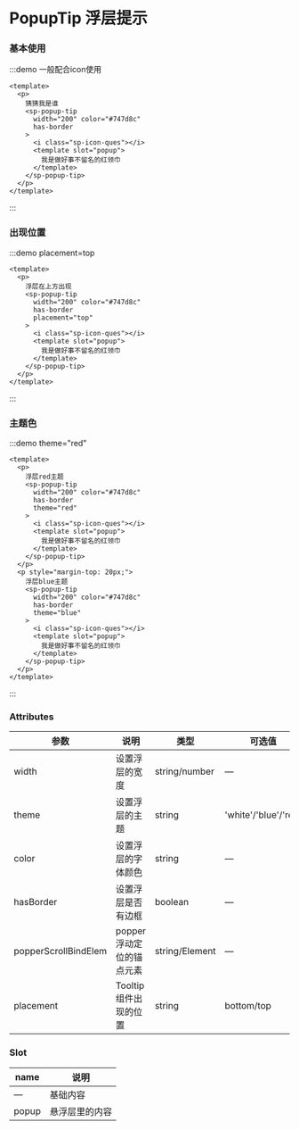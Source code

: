 # PopupTip 浮层提示

### 基本使用

:::demo 一般配合icon使用
```vue
<template>
  <p>
    猜猜我是谁
    <sp-popup-tip
      width="200" color="#747d8c"
      has-border
    >
      <i class="sp-icon-ques"></i>
      <template slot="popup">
        我是做好事不留名的红领巾
      </template>
    </sp-popup-tip>
  </p>
</template>
```
:::

### 出现位置

:::demo placement=top
```vue
<template>
  <p>
    浮层在上方出现
    <sp-popup-tip
      width="200" color="#747d8c"
      has-border
      placement="top"
    >
      <i class="sp-icon-ques"></i>
      <template slot="popup">
        我是做好事不留名的红领巾
      </template>
    </sp-popup-tip>
  </p>
</template>
```
:::

### 主题色

:::demo theme="red"
```vue
<template>
  <p>
    浮层red主题
    <sp-popup-tip
      width="200" color="#747d8c"
      has-border
      theme="red"
    >
      <i class="sp-icon-ques"></i>
      <template slot="popup">
        我是做好事不留名的红领巾
      </template>
    </sp-popup-tip>
  </p>
  <p style="margin-top: 20px;">
    浮层blue主题
    <sp-popup-tip
      width="200" color="#747d8c"
      has-border
      theme="blue"
    >
      <i class="sp-icon-ques"></i>
      <template slot="popup">
        我是做好事不留名的红领巾
      </template>
    </sp-popup-tip>
  </p>
</template>
```
:::

### Attributes
| 参数      | 说明    | 类型      | 可选值       | 默认值   |
|---------- |-------- |---------- |-------------  |-------- |
| width | 设置浮层的宽度| string/number | — | 190 |
| theme | 设置浮层的主题 | string | 'white'/'blue'/'red' | 'white' |
| color | 设置浮层的字体颜色 | string | — | '#012257' |
| hasBorder | 设置浮层是否有边框 | boolean | — | false |
| popperScrollBindElem | popper浮动定位的锚点元素 | string/Element | — | - |
| placement | Tooltip 组件出现的位置 | string | bottom/top | bottom |

### Slot
| name | 说明 |
|------|--------|
| — | 基础内容 |
| popup | 悬浮层里的内容 |